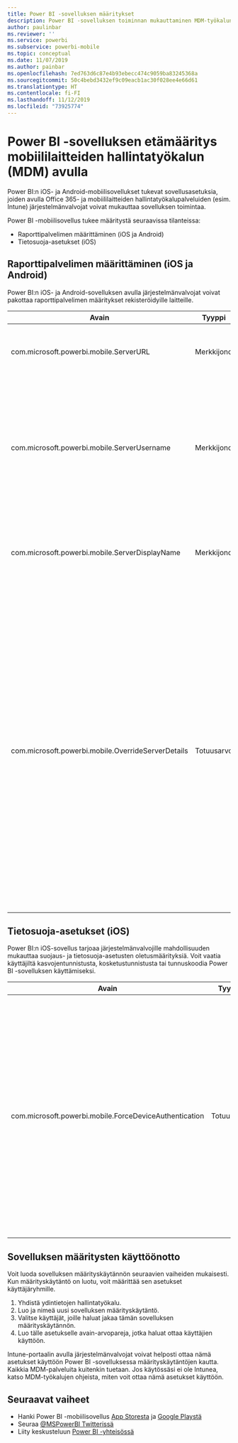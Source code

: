 ```yaml
---
title: Power BI -sovelluksen määritykset
description: Power BI -sovelluksen toiminnan mukauttaminen MDM-työkalun avulla
author: paulinbar
ms.reviewer: ''
ms.service: powerbi
ms.subservice: powerbi-mobile
ms.topic: conceptual
ms.date: 11/07/2019
ms.author: painbar
ms.openlocfilehash: 7ed763d6c87e4b93ebecc474c9059ba83245368a
ms.sourcegitcommit: 50c4bebd3432ef9c09eacb1ac30f028ee4e66d61
ms.translationtype: HT
ms.contentlocale: fi-FI
ms.lasthandoff: 11/12/2019
ms.locfileid: "73925774"
---
```

# <a name="remotely-configure-power-bi-app-using-mobile-device-management-mdm-tool"></a>Power BI -sovelluksen etämääritys mobiililaitteiden hallintatyökalun (MDM) avulla

Power BI:n iOS- ja Android-mobiilisovellukset tukevat sovellusasetuksia, joiden avulla Office 365- ja mobiililaitteiden hallintatyökalupalveluiden (esim. Intune) järjestelmänvalvojat voivat mukauttaa sovelluksen toimintaa.

Power BI -mobiilisovellus tukee määritystä seuraavissa tilanteissa:

- Raporttipalvelimen määrittäminen (iOS ja Android)
- Tietosuoja-asetukset (iOS)

## <a name="report-server-configuration-ios-and-android"></a>Raporttipalvelimen määrittäminen (iOS ja Android)

Power BI:n iOS- ja Android-sovelluksen avulla järjestelmänvalvojat voivat pakottaa raporttipalvelimen määritykset rekisteröidyille laitteille.

| Avain | Tyyppi | Kuvaus |
|---|---|---|
| com.microsoft.powerbi.mobile.ServerURL | Merkkijono | Raporttipalvelimen URL-osoite.<br><br>Tulee alkaa merkkijonolla http tai https.|
| com.microsoft.powerbi.mobile.ServerUsername | Merkkijono | [valinnainen]<br><br>Käyttäjänimi, jota käytetään muodostettaessa yhteyttä palvelimeen.<br><br>Jos sellaista ei ole, sovellus pyytää käyttäjää antamaan käyttäjänimen yhteyden muodostamista varten.|
| com.microsoft.powerbi.mobile.ServerDisplayName | Merkkijono | [valinnainen]<br><br>Oletusarvo on ”Raporttipalvelin”<br><br>Kutsumanimi, joka edustaa palvelinta sovelluksessa. |
| com.microsoft.powerbi.mobile.OverrideServerDetails | Totuusarvo | [valinnainen]<br><br>Oletusarvo on Tosi (True). Kun arvoksi on määritetty Tosi, se ohittaa mobiililaitteessa jo olevat raporttipalvelimen määritelmät. Tässä yhteydessä poistetaan olemassa olevat palvelimet, jotka on jo määritetty. Ohituksen Tosi-arvo estää käyttäjää poistamista kyseistä määritystä.<br><br>Epätosi-arvo lisää lähetetyt arvot poistamatta olemassa olevia asetuksia. Jos sama palvelimen URL-osoite on jo määritetty mobiilisovelluksessa, sovellus jättää sen määrityksen ennalleen. Sovellus ei pyydä käyttäjää todentamaan uudelleen samalle palvelimelle. |

## <a name="data-protection-settings-ios"></a>Tietosuoja-asetukset (iOS)

Power BI:n iOS-sovellus tarjoaa järjestelmänvalvojille mahdollisuuden mukauttaa suojaus- ja tietosuoja-asetusten oletusmäärityksiä. Voit vaatia käyttäjiltä kasvojentunnistusta, kosketustunnistusta tai tunnuskoodia Power BI -sovelluksen käyttämiseksi.

| Avain | Tyyppi | Kuvaus |
|---|---|---|
| com.microsoft.powerbi.mobile.ForceDeviceAuthentication | Totuusarvo | Oletusarvo on False. <br><br>Voit edellyttää käyttäjiltä biometristä tunnistusta, kuten kasvojen- tai kosketustunnistusta, jotta he voivat käyttää sovellusta laitteellaan. Biometrista tunnistusta käytetään tarvittaessa todennuksen lisäksi.<br><br>Jos käytössä on sovelluksen suojauskäytäntöjä, Microsoft suosittelee asetuksen poistamista käytöstä kahden kirjautumiskehotteen välttämiseksi. |

## <a name="deploying-app-configuration-settings"></a>Sovelluksen määritysten käyttöönotto

Voit luoda sovelluksen määrityskäytännön seuraavien vaiheiden mukaisesti. Kun määrityskäytäntö on luotu, voit määrittää sen asetukset käyttäjäryhmille.

1. Yhdistä ydintietojen hallintatyökalu.
2. Luo ja nimeä uusi sovelluksen määrityskäytäntö.
3. Valitse käyttäjät, joille haluat jakaa tämän sovelluksen määrityskäytännön.
4. Luo tälle asetukselle avain-arvopareja, jotka haluat ottaa käyttäjien käyttöön.

Intune-portaalin avulla järjestelmänvalvojat voivat helposti ottaa nämä asetukset käyttöön Power BI -sovelluksessa määrityskäytäntöjen kautta. Kaikkia MDM-palveluita kuitenkin tuetaan. Jos käytössäsi ei ole Intunea, katso MDM-työkalujen ohjeista, miten voit ottaa nämä asetukset käyttöön.

## <a name="next-steps"></a>Seuraavat vaiheet

* Hanki Power BI -mobiilisovellus [App Storesta]("https://apps.apple.com/app/microsoft-power-bi/id929738808) ja [Google Playstä](https://play.google.com/store/apps/details?id=com.microsoft.powerbim&amp;amp;clcid=0x409)
* Seuraa [@MSPowerBI Twitterissä](https://twitter.com/MSPowerBI)
* Liity keskusteluun [Power BI -yhteisössä](https://community.powerbi.com/)
